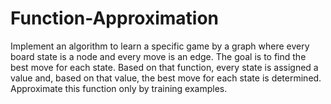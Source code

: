 # Function-Approximation
Implement an algorithm to learn a specific game by a graph where every board state is a node and every move is an edge. The goal is to find the best move for each state. Based on that function, every state is assigned a value and, based on that value, the best move for each state is determined. Approximate this function only by training examples.
